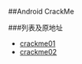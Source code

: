 ##Android CrackMe

###列表及原地址

+ [crackme01](http://www.52pojie.cn/thread-310829-1-1.html)
+ [crackme02](http://www.52pojie.cn/thread-469526-1-1.html)